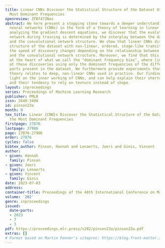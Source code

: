 ```yaml
---
title: Linear CNNs Discover the Statistical Structure of the Dataset Using Only the
  Most Dominant Frequencies
openreview: ZFBf47ZNos
abstract: We here present a stepping stone towards a deeper understanding of convolutional
  neural networks (CNNs) in the form of a theory of learning in linear CNNs. Through
  analyzing the gradient descent equations, we discover that the evolution of the
  network during training is determined by the interplay between the dataset structure
  and the convolutional network structure. We show that linear CNNs discover the statistical
  structure of the dataset with non-linear, ordered, stage-like transitions, and that
  the speed of discovery changes depending on the relationship between the dataset
  and the convolutional network structure. Moreover, we find that this interplay lies
  at the heart of what we call the "dominant frequency bias", where linear CNNs arrive
  at these discoveries using only the dominant frequencies of the different structural
  parts present in the dataset. We furthermore provide experiments that show how our
  theory relates to deep, non-linear CNNs used in practice. Our findings shed new
  light on the inner working of CNNs, and can help explain their shortcut learning
  and their tendency to rely on texture instead of shape.
layout: inproceedings
series: Proceedings of Machine Learning Research
publisher: PMLR
issn: 2640-3498
id: pinson23a
month: 0
tex_title: Linear {CNN}s Discover the Statistical Structure of the Dataset Using Only
  the Most Dominant Frequencies
firstpage: 27876
lastpage: 27906
page: 27876-27906
order: 27876
cycles: false
bibtex_author: Pinson, Hannah and Lenaerts, Joeri and Ginis, Vincent
author:
- given: Hannah
  family: Pinson
- given: Joeri
  family: Lenaerts
- given: Vincent
  family: Ginis
date: 2023-07-03
address: 
container-title: Proceedings of the 40th International Conference on Machine Learning
volume: '202'
genre: inproceedings
issued:
  date-parts:
  - 2023
  - 7
  - 3
pdf: https://proceedings.mlr.press/v202/pinson23a/pinson23a.pdf
extras: []
# Format based on Martin Fenner's citeproc: https://blog.front-matter.io/posts/citeproc-yaml-for-bibliographies/
---
```

